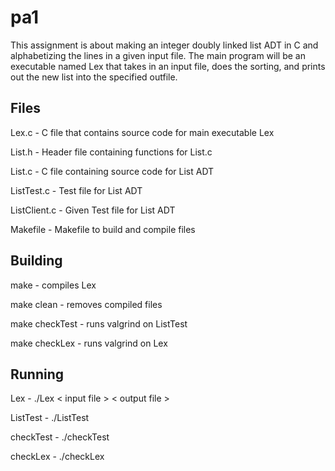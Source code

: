 # pa1
This assignment is about making an integer doubly linked list ADT in C and alphabetizing the lines in a given input file. The main program will be an executable named Lex that takes in an input file, does the sorting, and prints out the new list into the specified outfile. 

## Files
Lex.c - C file that contains source code for main executable Lex

List.h - Header file containing functions for List.c

List.c - C file containing source code for List ADT

ListTest.c - Test file for List ADT

ListClient.c - Given Test file for List ADT

Makefile - Makefile to build and compile files

## Building
make - compiles Lex

make clean - removes compiled files

make checkTest - runs valgrind on ListTest 

make checkLex - runs valgrind on Lex

## Running
Lex - ./Lex < input file > < output file >

ListTest - ./ListTest

checkTest - ./checkTest

checkLex - ./checkLex

